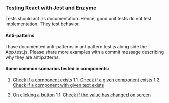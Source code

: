 ### Testing React with Jest and Enzyme

Tests should act as documentation.
Hence, good unit tests do not test implementation. They test behavior. 

#### Anti-patterns
I have documented anti-patterns in antipattern.test.js along side the App.test.js. 
Please share more examples with a commit message describing why they are antipatterns.

#### Some common scenarios tested in components:
1. [Check if a component exists](examples/src/1_component_exists/App.test.js)
    1.1. [Check if a given component exists](examples/src/1_component_exists/App.test.js#:6)
    1.2. [Check if a component with given text exists](examples/src/1_component_exists/App.test.js#L12)

2. [On clicking a button](examples/src/2_click/App.test.js)
    1.1. [Check if the value has changed on screen](examples/src/2_click/App.test.js)